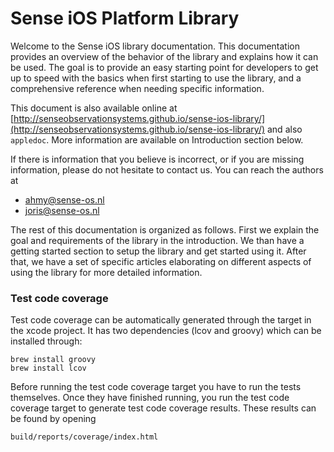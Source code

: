 Sense iOS Platform Library
=================

Welcome to the Sense iOS library documentation. This documentation provides an overview of the behavior of the library and explains how it can be used. The goal is to provide an easy starting point for developers to get up to speed with the basics when first starting to use the library, and a comprehensive reference when needing specific information.

This document is also available online at [http://senseobservationsystems.github.io/sense-ios-library/](http://senseobservationsystems.github.io/sense-ios-library/) and also `appledoc`. More information are available on Introduction section below.

If there is information that you believe is incorrect, or if you are missing information, please do not hesitate to contact us. You can reach the authors at

* [ahmy@sense-os.nl](ahmy@sense-os.nl)
* [joris@sense-os.nl](ahmy@sense-os.nl)

The rest of this documentation is organized as follows. First we explain the goal and requirements of the library in the introduction. We than have a getting started section to setup the library and get started using it. After that, we have a set of specific articles elaborating on different aspects of using the library for more detailed information.

### Test code coverage  

Test code coverage can be automatically generated through the target in the xcode project. It has two dependencies (lcov and groovy) which can be installed through: 

    brew install groovy
    brew install lcov

Before running the test code coverage target you have to run the tests themselves. Once they have finished running, you run the test code coverage target to generate test code coverage results. These results can be found by opening 

    build/reports/coverage/index.html